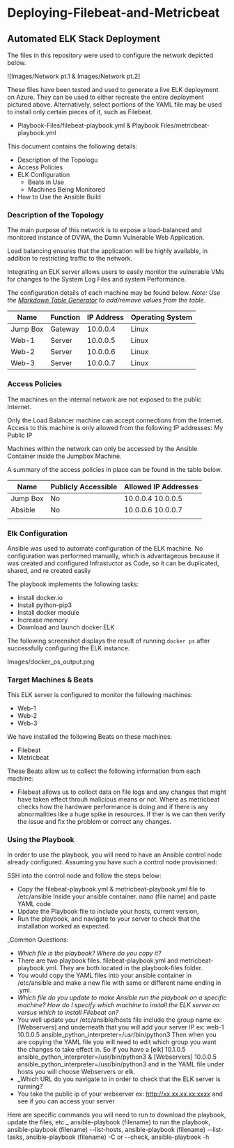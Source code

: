 # Deploying-Filebeat-and-Metricbeat
## Automated ELK Stack Deployment

The files in this repository were used to configure the network depicted below.

![Images/Network pt.1 & Images/Network pt.2]

These files have been tested and used to generate a live ELK deployment on Azure. They can be used to either recreate the entire deployment pictured above. Alternatively, select portions of the YAML file may be used to install only certain pieces of it, such as Filebeat.

  - Playbook-Files/filebeat-playbook.yml & Playbook Files/metricbeat-playbook.yml

This document contains the following details:
- Description of the Topologu
- Access Policies
- ELK Configuration
  - Beats in Use
  - Machines Being Monitored
- How to Use the Ansible Build


### Description of the Topology

The main purpose of this network is to expose a load-balanced and monitored instance of DVWA, the Damn Vulnerable Web Application.

Load balancing ensures that the application will be highly available, in addition to restricting traffic to the network.
 
Integrating an ELK server allows users to easily monitor the vulnerable VMs for changes to the System Log Files and system Performance.

The configuration details of each machine may be found below.
_Note: Use the [Markdown Table Generator](http://www.tablesgenerator.com/markdown_tables) to add/remove values from the table_.

| Name     | Function | IP Address | Operating System |
|----------|----------|------------|------------------|
| Jump Box | Gateway  | 10.0.0.4   | Linux            |
| Web-1    | Server   | 10.0.0.5   | Linux            |
| Web-2    | Server   | 10.0.0.6   | Linux            |
| Web-3    | Server   | 10.0.0.7   | Linux            |

### Access Policies

The machines on the internal network are not exposed to the public Internet. 

Only the Load Balancer machine can accept connections from the Internet. Access to this machine is only allowed from the following IP addresses: My Public IP 

Machines within the network can only be accessed by the Ansible Container inside the Jumpbox Machine.

A summary of the access policies in place can be found in the table below.

| Name     | Publicly Accessible | Allowed IP Addresses |
|----------|---------------------|----------------------|
| Jump Box | No                  | 10.0.0.4 10.0.0.5    |
| Absible  | No                  | 10.0.0.6 10.0.0.7    |
|          |                     |                      |

### Elk Configuration

Ansible was used to automate configuration of the ELK machine. No configuration was performed manually, which is advantageous because it was created and configured Infrastuctor as Code, so it can be duplicated, shared, and re created easily

The playbook implements the following tasks:
- Install docker.io
- Install python-pip3
- Install docker module
- Increase memory
- Download and launch docker ELK

The following screenshot displays the result of running `docker ps` after successfully configuring the ELK instance.

Images/docker_ps_output.png

### Target Machines & Beats
This ELK server is configured to monitor the following machines:
- Web-1
- Web-2
- Web-3

We have installed the following Beats on these machines:
- Filebeat
- Metricbeat

These Beats allow us to collect the following information from each machine:
- Filebeat allows us to colloct data on file logs and any changes that might have taken effect throuh malicious means or not. Where as metricbeat checks how the hardware performance is doing and if there is any abnormalities like a huge spike in resources. If ther is we can then verify the issue and fix the problem or correct any changes. 

### Using the Playbook
In order to use the playbook, you will need to have an Ansible control node already configured. Assuming you have such a control node provisioned: 

SSH into the control node and follow the steps below:
- Copy the filebeat-playbook.yml & metricbeat-playbook.yml file to /etc/ansible Inside your ansible container. nano (file name) and paste YAML code
- Update the Playbook file to include your hosts, current version, 
- Run the playbook, and navigate to your server to check that the installation worked as expected.

_Common Questions: 
- _Which file is the playbook? Where do you copy it?_
- There are two playbook files. filebeat-playbook.yml and metricbeat-playbook.yml. They are both located in the playbook-files folder. 
- You would copy the YAML files into your ansible container in /etc/ansible and make a new file with same or different name ending in .yml. 
- _Which file do you update to make Ansible run the playbook on a specific machine? How do I specify which machine to install the ELK server on versus which to install Filebeat on?_
- You well update your /etc/ansible/hosts file include the group name ex: [Webservers] and underneath that you will add your server IP ex: web-1 10.0.0.5 ansible_python_interpreter=/usr/bin/python3 <The path should be something that is preinstalled.> Then when you are copying the YAML file you will need to edit which group you want the changes to take effect in. So if you have a [elk] 10.1.0.5 ansible_python_interpreter=/usr/bin/python3 & [Webservers] 10.0.0.5 ansible_python_interpreter=/usr/bin/python3 and in the YAML file under hosts you will choose Webservers or elk. 
- _Which URL do you navigate to in order to check that the ELK server is running?
- You take the public ip of your webserver ex: http://xx.xx.xx.xx:xxxx and see if you can access your server

Here are specific commands you will need to run to download the playbook, update the files, etc._
ansible-playbook (filename) to run the playbook, 
ansible-playbook (filename) --list-hosts,
ansible-playbook (filename) --list-tasks,
ansible-playbook (filename) -C or --check,
ansible-playbook -h
